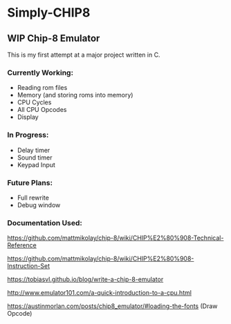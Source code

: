 # Simply-CHIP8
## WIP Chip-8 Emulator

This is my first attempt at a major project written in C.

### Currently Working:
- Reading rom files
- Memory (and storing roms into memory)
- CPU Cycles
- All CPU Opcodes
- Display

### In Progress:
- Delay timer
- Sound timer
- Keypad Input

### Future Plans:
- Full rewrite
- Debug window

### Documentation Used:

https://github.com/mattmikolay/chip-8/wiki/CHIP%E2%80%908-Technical-Reference

https://github.com/mattmikolay/chip-8/wiki/CHIP%E2%80%908-Instruction-Set

https://tobiasvl.github.io/blog/write-a-chip-8-emulator

http://www.emulator101.com/a-quick-introduction-to-a-cpu.html

https://austinmorlan.com/posts/chip8_emulator/#loading-the-fonts (Draw Opcode)
